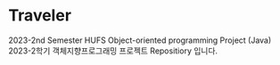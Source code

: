# Traveler

2023-2nd Semester HUFS Object-oriented programming Project (Java)
2023-2학기 객체지향프로그래밍 프로젝트 Repositiory 입니다.
